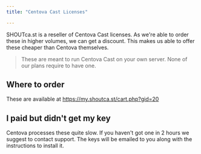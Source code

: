 ```yaml
---
title: "Centova Cast Licenses"

---
```

SHOUTca.st is a reseller of Centova Cast licenses. As we're able to order these in higher volumes, we can get a discount. This makes us able to offer these cheaper than Centova themselves. 

> These are meant to run Centova Cast on your own server. None of our plans require to have one.


## Where to order

These are available at https://my.shoutca.st/cart.php?gid=20

## I paid but didn't get my key

Centova processes these quite slow. If you haven't got one in 2 hours we suggest to contact support. The keys will be emailed to you along with the instructions to install it.
